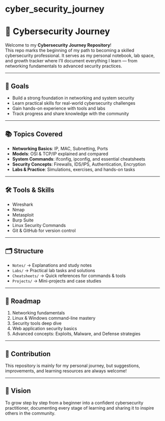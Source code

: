 # cyber_security_journey
# 🔐 Cybersecurity Journey  

Welcome to my **Cybersecurity Journey Repository**!  
This repo marks the beginning of my path to becoming a skilled cybersecurity professional. It serves as my personal notebook, lab space, and growth tracker where I’ll document everything I learn — from networking fundamentals to advanced security practices.  

---

## 🌟 Goals  
- Build a strong foundation in networking and system security  
- Learn practical skills for real-world cybersecurity challenges  
- Gain hands-on experience with tools and labs  
- Track progress and share knowledge with the community  

---

## 📚 Topics Covered  
- **Networking Basics**: IP, MAC, Subnetting, Ports  
- **Models**: OSI & TCP/IP explained and compared  
- **System Commands**: ifconfig, ipconfig, and essential cheatsheets  
- **Security Concepts**: Firewalls, IDS/IPS, Authentication, Encryption  
- **Labs & Practice**: Simulations, exercises, and hands-on tasks  

---

## 🛠️ Tools & Skills  
- Wireshark  
- Nmap  
- Metasploit  
- Burp Suite  
- Linux Security Commands  
- Git & GitHub for version control  

---

## 🗂️ Structure  
- `Notes/` → Explanations and study notes  
- `Labs/` → Practical lab tasks and solutions  
- `Cheatsheets/` → Quick references for commands & tools  
- `Projects/` → Mini-projects and case studies  

---

## 🚀 Roadmap  
1. Networking fundamentals  
2. Linux & Windows command-line mastery  
3. Security tools deep dive  
4. Web application security basics  
5. Advanced concepts: Exploits, Malware, and Defense strategies  

---

## 🤝 Contribution  
This repository is mainly for my personal journey, but suggestions, improvements, and learning resources are always welcome!  

---

## 📌 Vision  
To grow step by step from a beginner into a confident cybersecurity practitioner, documenting every stage of learning and sharing it to inspire others in the community.  

